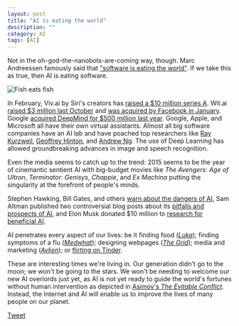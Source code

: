 ```yaml
---
layout: post
title: "AI is eating the world"
description: ""
category: AI
tags: [AI]
---
```


Not in the oh-god-the-nanobots-are-coming way, though. Marc Andreessen famously said that ["software is eating the world"](http://www.wsj.com/articles/SB10001424053111903480904576512250915629460).
If we take this as true, then AI is eating software.

![Fish eats fish](/images/fish_eats_fish.jpg)

In February, Viv.ai by Siri's creators has [raised a $10 million series A](http://techcrunch.com/2015/02/20/viv-built-by-siris-creators-scores-12-5-million-for-an-ai-technology-that-can-teach-itself/).
Wit.ai [raised $3 million last October](https://wit.ai/blog/2014/10/15/wit-ai-raises-seed-round-from-andreessen-horowitz)
and [was acquired by Facebook in January](https://wit.ai/blog/2015/01/05/wit-ai-facebook). Google [acquired DeepMind for $500 million last year](http://techcrunch.com/2014/01/26/google-deepmind/). Google, Apple, and Microsoft all have their own virtual assistants. Almost all big software companies have an AI lab and have poached top researchers like [Ray Kurzweil](http://www.theguardian.com/technology/2014/feb/22/robots-google-ray-kurzweil-terminator-singularity-artificial-intelligence), [Geoffrey Hinton](http://www.wired.com/2013/03/google_hinton/), and [Andrew Ng](https://medium.com/backchannel/google-brains-co-inventor-tells-why-hes-building-chinese-neural-networks-662d03a8b548). The use of Deep Learning has allowed groundbreaking advances in image and speech recognition.

Even the media seems to catch up to the trend: 2015 seems to be the year of cinemantic sentient AI with big-budget movies like _The Avengers: Age of Ultron_, _Terminator: Genisys_, _Chappie_, and _Ex Machina_ putting the singularity at the forefront of people's minds.

Stephen Hawking, Bill Gates, and others [warn about the dangers of AI](http://www.independent.co.uk/life-style/gadgets-and-tech/news/stephen-hawking-elon-musk-and-others-call-for-research-to-avoid-dangers-of-artificial-intelligence-9972660.html), Sam Altman published two controversial blog posts about its [pitfalls and prospects of AI](http://blog.samaltman.com/machine-intelligence-part-1), and Elon Musk donated $10 million to [research for beneficial AI](http://www.wired.com/2015/01/elon-musk-ai-safety/).

AI penetrates every aspect of our lives: be it finding food ([_Luka_](https://luka.ai/)); finding symptoms of a flu ([_Medwhat_](http://medwhat.com/)); designing webpages ([_The Grid_](https://thegrid.io/)); media and marketing ([_Aylien_](http://www.aylien.com/)); or [flirting on Tinder](http://www.wired.co.uk/news/archive/2015-03/16/ex-machina-ai-tinder).

These are interesting times we're living in. Our generation didn't go to the moon; we won't be going to the stars. We won't be needing to welcome our new AI overlords just yet, as AI is not yet ready to guide the world's fortunes without human intervention as depicted in [Asimov's _The Evitable Conflict_](http://en.wikipedia.org/wiki/The_Evitable_Conflict). Instead, the Internet and AI will enable us to improve the lives of many people on our planet.

<a href='https://twitter.com/share' class='twitter-share-button' data-via='rudersebastian'>Tweet</a>

<script>!function(d,s,id){var js,fjs=d.getElementsByTagName(s)[0];if(!d.getElementById(id)){js=d.createElement(s);js.id=id;js.src='//platform.twitter.com/widgets.js';fjs.parentNode.insertBefore(js,fjs);}}(document,'script','twitter-wjs');</script>
